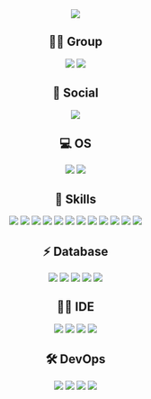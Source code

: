 <div align="center">
  <img src="https://capsule-render.vercel.app/api?type=waving&color=BDBDC8&height=150&section=header" style="pointer-events: none; cursor: default;" />

  <h2>🤜🤛 Group</h2>

  <img src="https://img.shields.io/badge/Discord-7289DA?style=for-the-badge&logo=discord&logoColor=white" style="pointer-events: none; cursor: default;" />
  <img src="[https://img.shields.io/badge/Discord-7289DA?style=for-the-badge&logo=discord&logoColor=white](https://img.shields.io/badge/Slack-4A154B?style=for-the-badge&logo=slack&logoColor=white)" style="pointer-events: none; cursor: default;" />


  <h2>👨 Social</h2>
  <a href="https://github.com/lhmin0817">
    <img src="https://img.shields.io/badge/GitHub-100000?style=for-the-badge&logo=github&logoColor=white" style="pointer-events: none; cursor: default;" />
  </a>

  <h2>💻 OS</h2>
  <img src="https://img.shields.io/badge/Linux-FCC624?style=for-the-badge&logo=linux&logoColor=black" style="pointer-events: none; cursor: default;" />
  <img src="https://img.shields.io/badge/Windows-0078D6?style=for-the-badge&logo=windows&logoColor=white" style="pointer-events: none; cursor: default;" />

  <h2>🚀 Skills</h2>
  <img src="https://img.shields.io/badge/Java-ED8B00?style=for-the-badge&logo=openjdk&logoColor=white" style="pointer-events: none; cursor: default;" />
  <img src="https://img.shields.io/badge/Spring_Framework-6DB33F?style=for-the-badge&logo=spring&logoColor=white" style="pointer-events: none; cursor: default;" />
  <img src="https://img.shields.io/badge/Spring_Boot-6DB33F?style=for-the-badge&logo=spring-boot&logoColor=white" style="pointer-events: none; cursor: default;" />
  <img src="https://img.shields.io/badge/Python-3776AB?style=for-the-badge&logo=python&logoColor=white" style="pointer-events: none; cursor: default;" />
  <img src="https://img.shields.io/badge/JavaScript-F7DF1E?style=for-the-badge&logo=JavaScript&logoColor=white" style="pointer-events: none; cursor: default;" />
  <img src="https://img.shields.io/badge/HTML-239120?style=for-the-badge&logo=html5&logoColor=white" style="pointer-events: none; cursor: default;" />
  <img src="https://img.shields.io/badge/CSS-1572B6?style=for-the-badge&logo=css3&logoColor=white" style="pointer-events: none; cursor: default;" />
  <img src="https://img.shields.io/badge/Node.js-43853D?style=for-the-badge&logo=node.js&logoColor=white" style="pointer-events: none; cursor: default;" />
  <img src="https://img.shields.io/badge/React-20232A?style=for-the-badge&logo=react&logoColor=61DAFB" style="pointer-events: none; cursor: default;" />
  <img src="https://img.shields.io/badge/Bootstrap-7952B3?style=for-the-badge&logo=bootstrap&logoColor=white" style="pointer-events: none; cursor: default;" />
  <img src="https://img.shields.io/badge/Docker-2496ED?style=for-the-badge&logo=docker&logoColor=white" style="pointer-events: none; cursor: default;" />
  <img src="https://img.shields.io/badge/Kubernetes-326CE5?style=for-the-badge&logo=kubernetes&logoColor=white" style="pointer-events: none; cursor: default;" />

  <h2>⚡ Database</h2>
  <img src="https://img.shields.io/badge/Oracle-F80000?style=for-the-badge&logo=Oracle&logoColor=white" style="pointer-events: none; cursor: default;" />
  <img src="https://img.shields.io/badge/MySQL-005C84?style=for-the-badge&logo=mysql&logoColor=white" style="pointer-events: none; cursor: default;" />
  <img src="https://img.shields.io/badge/SQLite-07405E?style=for-the-badge&logo=sqlite&logoColor=white" style="pointer-events: none; cursor: default;" />
  <img src="https://img.shields.io/badge/MariaDB-003545?style=for-the-badge&logo=mariadb&logoColor=white" style="pointer-events: none; cursor: default;" />
  <img src="https://img.shields.io/badge/MongoDB-4EA94B?style=for-the-badge&logo=mongodb&logoColor=white" style="pointer-events: none; cursor: default;" />

  <h2>👩‍💻 IDE</h2>
  <img src="https://img.shields.io/badge/Eclipse-2C2255?style=for-the-badge&logo=eclipse&logoColor=white" style="pointer-events: none; cursor: default;" />
  <img src="https://img.shields.io/badge/IntelliJ_IDEA-000000.svg?style=for-the-badge&logo=intellij-idea&logoColor=white" style="pointer-events: none; cursor: default;" />
  <img src="https://img.shields.io/badge/PyCharm-000000.svg?&style=for-the-badge&logo=PyCharm&logoColor=white" style="pointer-events: none; cursor: default;" />
  <img src="https://img.shields.io/badge/Visual_Studio-5C2D91?style=for-the-badge&logo=visual%20studio&logoColor=white" style="pointer-events: none; cursor: default;" />

  <h2>🛠️ DevOps</h2>
  <img src="https://img.shields.io/badge/Docker-2496ED?style=for-the-badge&logo=docker&logoColor=white" style="pointer-events: none; cursor: default;" />
  <img src="https://img.shields.io/badge/Kubernetes-326CE5?style=for-the-badge&logo=kubernetes&logoColor=white" style="pointer-events: none; cursor: default;" />
  <img src="https://img.shields.io/badge/AWS-232F3E?style=for-the-badge&logo=amazon-aws&logoColor=white" style="pointer-events: none; cursor: default;" />

  <img src="https://capsule-render.vercel.app/api?type=waving&color=BDBDC8&height=150&section=footer" style="pointer-events: none; cursor: default;" />
</div>

